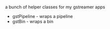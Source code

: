 a bunch of helper classes for my gstreamer apps

- gstPipeline - wraps a pipeline
- gstBin - wraps a bin

